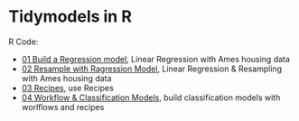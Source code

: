# Tidymodels in R

R Code:

* [01 Build a Regression model](http://htmlpreview.github.io/?https://github.com/kirenz/tidymodels-in-r/blob/main/01-tidymodels-build-a-model.htm), Linear Regression with Ames housing data 
* [02 Resample with Ragression Model](http://htmlpreview.github.io/?https://github.com/kirenz/tidymodels-in-r/blob/main/02-tidymodels-resample.html), Linear Regression & Resampling with Ames housing data
* [03 Recipes](http://htmlpreview.github.io/?https://github.com/kirenz/tidymodels-in-r/blob/main/03-tidymodels-recipes.html), use Recipes
* [04 Workflow & Classification Models](http://htmlpreview.github.io/?https://github.com/kirenz/tidymodels-in-r/blob/main/04-tidymodels-recipes-workflow.html
), build classification models with worlflows and recipes
